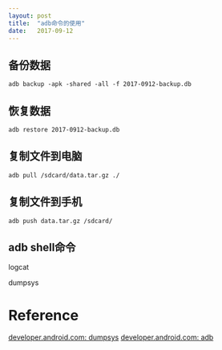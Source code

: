 ```yaml
---
layout: post
title:  "adb命令的使用"
date:   2017-09-12
---
```


## 备份数据

```
adb backup -apk -shared -all -f 2017-0912-backup.db
```

## 恢复数据

```
adb restore 2017-0912-backup.db
```

## 复制文件到电脑

```
adb pull /sdcard/data.tar.gz ./
```

## 复制文件到手机

```
adb push data.tar.gz /sdcard/
```


## adb shell命令

logcat

dumpsys




# Reference

 [developer.android.com: dumpsys](https://developer.android.com/studio/command-line/dumpsys.html)
 [developer.android.com: adb](https://developer.android.com/studio/command-line/adb.html)

